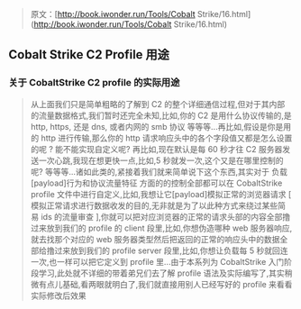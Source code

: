 > 原文：[http://book.iwonder.run/Tools/Cobalt Strike/16.html](http://book.iwonder.run/Tools/Cobalt Strike/16.html)

## Cobalt Strike C2 Profile 用途

### 关于 CobaltStrike C2 profile 的实际用途

> 从上面我们只是简单粗略的了解到 C2 的整个详细通信过程,但对于其内部的流量数据格式,我们暂时还完全未知,比如,你的 C2 是用什么协议传输的,是 http, https, 还是 dns, 或者内网的 smb 协议 等等等...再比如,假设是你是用的 http 进行传输,那么你的 http 请求响应头中的各个字段值又都是怎么设置的呢 ? 能不能实现自定义呢? 再比如,现在默认是每 60 秒才往 C2 服务器发送一次心跳,我现在想更快一点,比如,5 秒就发一次,这个又是在哪里控制的呢? 等等等...诸如此类的,紧接着我们就来简单说下这个东西,其实对于 负载[payload]行为和协议流量特征 方面的的控制全部都可以在 CobaltStrike profile 文件中进行自定义,比如,我想让它[payload]模拟正常的浏览器请求 [ 模拟正常请求进行数据收发的目的,无非就是为了以此种方式来绕过某些简易 ids 的流量审查 ],你就可以把对应浏览器的正常的请求头部的内容全部撸过来放到我们的 profile 的 client 段里,比如,你想伪造哪种 web 服务器响应,就去找那个对应的 web 服务器类型然后把返回的正常的响应头中的数据全部给撸过来放到我们的 profile server 段里,比如,你想让负载每 5 秒就回连一次,也一样可以把它定义到 profile 里...由于本系列为 CobaltStrike 入门阶段学习,此处就不详细的带着弟兄们去了解 profile 语法及实际编写了,其实稍微有点儿基础,看两眼就明白了,我们就直接用别人已经写好的 profile 来看看实际修改后效果

